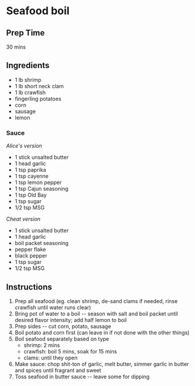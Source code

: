 # Seafood boil

## Prep Time
30 mins

## Ingredients
- 1 lb shrimp
- 1 lb short neck clam
- 1 lb crawfish
- fingerling potatoes
- corn
- sausage 
- lemon

### Sauce 
_Alice's version_

- 1 stick unsalted butter
- 1 head garlic
- 1 tsp paprika
- 1 tsp cayenne
- 1 tsp lemon pepper
- 1 tsp Cajun seasoning
- 1 tsp Old Bay
- 1 tsp sugar
- 1/2 tsp MSG

_Cheat version_

- 1 stick unsalted butter
- 1 head garlic
- boil packet seasoning
- pepper flake 
- black pepper
- 1 tsp sugar
- 1/2 tsp MSG

## Instructions
1. Prep all seafood (eg. clean shrimp, de-sand clams if needed, rinse crawfish until water runs clear)
2. Bring pot of water to a boil -- season with salt and boil packet until desired flavor intensity; add half lemon to boil
3. Prep sides -- cut corn, potato, sausage
4. Boil potato and corn first (can leave in if not done with the other things)
5. Boil seafood separately based on type
	- shrimp: 2 mins
	- crawfish: boil 5 mins, soak for 15 mins
	- clams: until they open
6. Make sauce: chop shit-ton of garlic, melt butter, simmer garlic in butter and spices until fragrant and sweet
7. Toss seafood in butter sauce -- leave some for dipping

